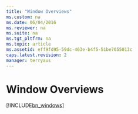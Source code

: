 ```yaml
---
title: "Window Overviews"
ms.custom: na
ms.date: 06/04/2016
ms.reviewer: na
ms.suite: na
ms.tgt_pltfrm: na
ms.topic: article
ms.assetid: eff9fd95-59dc-463e-b4f5-51be7055013c
caps.latest.revision: 2
manager: terryaus
---
```

# Window Overviews
[!INCLUDE[bn_windows](../dynamics-nav/includes/bn_windows_md.md)]